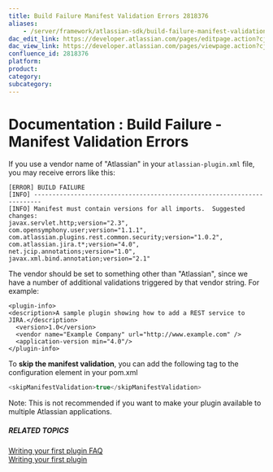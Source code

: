 ```yaml
---
title: Build Failure Manifest Validation Errors 2818376
aliases:
    - /server/framework/atlassian-sdk/build-failure-manifest-validation-errors-2818376.html
dac_edit_link: https://developer.atlassian.com/pages/editpage.action?cjm=wozere&pageId=2818376
dac_view_link: https://developer.atlassian.com/pages/viewpage.action?cjm=wozere&pageId=2818376
confluence_id: 2818376
platform:
product:
category:
subcategory:
---
```

# Documentation : Build Failure - Manifest Validation Errors

If you use a vendor name of "Atlassian" in your `atlassian-plugin.xml` file, you may receive errors like this:

    [ERROR] BUILD FAILURE
    [INFO] ------------------------------------------------------------------------
    [INFO] Manifest must contain versions for all imports.  Suggested changes:
    javax.servlet.http;version="2.3",
    com.opensymphony.user;version="1.1.1",
    com.atlassian.plugins.rest.common.security;version="1.0.2",
    com.atlassian.jira.t*;version="4.0",
    net.jcip.annotations;version="1.0",
    javax.xml.bind.annotation;version="2.1"

The vendor should be set to something other than "Atlassian", since we have a number of additional validations triggered by that vendor string. For example:

    <plugin-info>
    <description>A sample plugin showing how to add a REST service to JIRA.</description>
      <version>1.0</version>
      <vendor name="Example Company" url="http://www.example.com" />
      <application-version min="4.0"/>
    </plugin-info>

To **skip the manifest validation**, you can add the following tag to the configuration element in your pom.xml

``` javascript
<skipManifestValidation>true</skipManifestValidation>
```

Note: This is not recommended if you want to make your plugin available to multiple Atlassian applications.

##### RELATED TOPICS

[Writing your first plugin FAQ](/server/framework/atlassian-sdk/writing-your-first-plugin-faq)  
<a href="/pages/createpage.action?spaceKey=DOCS&amp;title=Writing+your+first+plugin&amp;linkCreation=true&amp;fromPageId=2818376" class="createlink">Writing your first plugin</a>
















































































































































































































































































































